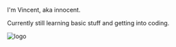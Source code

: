 I'm Vincent, aka innocent.

Currently still learning basic stuff and getting into coding. 

![logo](https://raw.githubusercontent.com/innocentDE/innocent/main/.github/images/yep_thats_me_when_coding.gif)